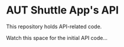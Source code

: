 # AUT Shuttle App's API
This repository holds API-related code.

Watch this space for the initial API code...
